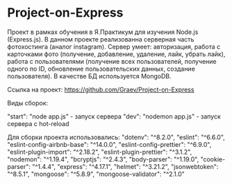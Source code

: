 # Project-on-Express
Проект в рамках обучения в Я.Практикум для изучения Node.js (Express.js). В данном проекте реализованна серверная часть фотохостинга (аналог instagram).
Сервер умеет: авторизация, работа с карточками фото (получение, добавление, удаление, лайк, убрать лайк), работа с пользователями (получение всех пользователей, 
получение одного по ID, обновление пользовательских данных, создание пользователя).
В качестве БД используется MongoDB.

Ссылка на проект: https://github.com/Graev/Project-on-Express

Виды сборок:

"start": "node app.js" - запуск сервера
"dev": "nodemon app.js" - запуск сервера с hot-reload

Для сборки проекта использовались: 
    "dotenv": "^8.2.0",
    "eslint": "^6.6.0",
    "eslint-config-airbnb-base": "^14.0.0",
    "eslint-config-prettier": "^6.9.0",
    "eslint-plugin-import": "^2.18.2",
    "eslint-plugin-prettier": "^3.1.2",
    "nodemon": "^1.19.4",
    "bcryptjs": "^2.4.3",
    "body-parser": "^1.19.0",
    "cookie-parser": "^1.4.4",
    "express": "^4.17.1",
    "helmet": "^3.21.2",
    "jsonwebtoken": "^8.5.1",
    "mongoose": "^5.8.9",
    "mongoose-validator": "^2.1.0"
